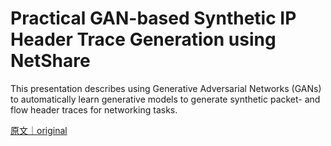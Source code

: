 
# Practical GAN-based Synthetic IP Header Trace Generation using NetShare

This presentation describes using Generative Adversarial Networks (GANs) to automatically learn generative models to generate synthetic packet- and flow header traces for networking tasks.

[原文｜original](https://insights.sei.cmu.edu/library/practical-gan-based-synthetic-ip-header-trace-generation-using-netshare/)
        